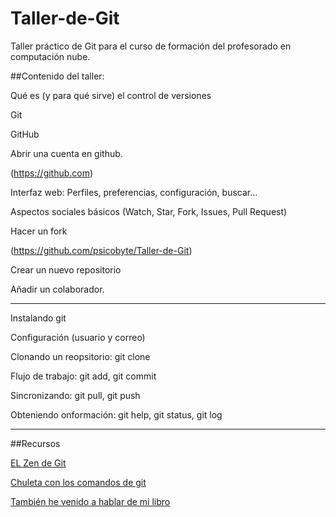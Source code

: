 Taller-de-Git
=============

Taller práctico de Git para el curso de formación del profesorado en computación nube.

##Contenido del taller:

Qué es (y para qué sirve) el control de versiones

Git

GitHub

Abrir una cuenta en github.

(https://github.com)

Interfaz web: Perfiles, preferencias, configuración, buscar...

Aspectos sociales básicos (Watch, Star, Fork, Issues, Pull Request)

Hacer un fork

(https://github.com/psicobyte/Taller-de-Git)

Crear un nuevo repositorio

Añadir un colaborador.

--------------------------------

Instalando git

Configuración (usuario y correo)

Clonando un reopsitorio: git clone

Flujo de trabajo: git add, git commit

Sincronizando: git pull, git push

Obteniendo onformación: git help, git status, git log






------------------------------------

##Recursos

[EL Zen de Git](http://www.psicobyte.com/descargas/ZenDeGit2.pdf)

[Chuleta con los comandos de git](https://training.github.com/kit/downloads/github-git-cheat-sheet.pdf)

[También he venido a hablar de mi libro](http://www.amazon.es/gp/product/B00K515GL2?adid=1CD5MEA4AAGDTYMASSXP)
